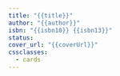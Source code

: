 ```yaml
---
title: "{{title}}"
author: "{{author}}"
isbn: "{{isbn10}} {{isbn13}}"
status: 
cover_url: "{{coverUrl}}"
cssclasses:
  - cards
---
```


